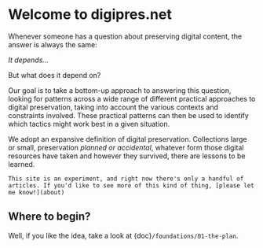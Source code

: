 # Welcome to digipres.net

Whenever someone has a question about preserving digital content, the answer is always the same: 

_It depends..._

But what does it depend on?

Our goal is to take a bottom-up approach to answering this question, looking for patterns across a wide range of different practical approaches to digital preservation, taking into account the various contexts and constraints involved.  These practical patterns can then be used to identify which tactics might work best in a given situation. 

We adopt an expansive definition of digital preservation.  Collections large or small, preservation _planned or accidental_, whatever form those digital resources have taken and however they survived, there are lessons to be learned.

```{warning}
This site is an experiment, and right now there's only a handful of articles. If you'd like to see more of this kind of thing, [please let me know!](about)
```

## Where to begin?

Well, if you like the idea, take a look at {doc}`/foundations/01-the-plan`.
